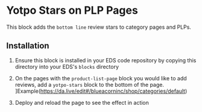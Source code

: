 # Yotpo Stars on PLP Pages

This block adds the `bottom line` review stars to category pages and PLPs.

## Installation

1. Ensure this block is installed in your EDS code repository by copying this directory into your EDS's `blocks` directory

2. On the pages with the `product-list-page` block you would like to add reviews, add a `yotpo-stars` block to the bottom of the page. ]Example\(https://da.live/edit#/blueacorninc/shop/categories/default)

3. Deploy and reload the page to see the effect in action